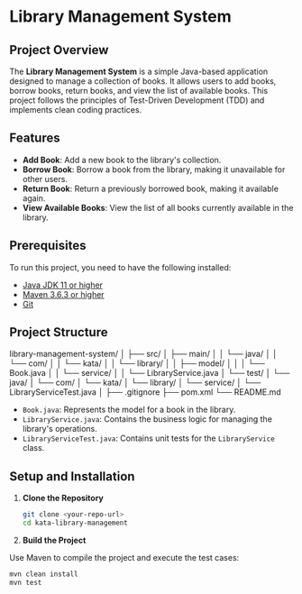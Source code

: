 # Library Management System

## Project Overview

The **Library Management System** is a simple Java-based application designed to manage a collection of books. It allows users to add books, borrow books, return books, and view the list of available books. This project follows the principles of Test-Driven Development (TDD) and implements clean coding practices.

## Features

- **Add Book**: Add a new book to the library's collection.
- **Borrow Book**: Borrow a book from the library, making it unavailable for other users.
- **Return Book**: Return a previously borrowed book, making it available again.
- **View Available Books**: View the list of all books currently available in the library.

## Prerequisites

To run this project, you need to have the following installed:

- [Java JDK 11 or higher](https://www.oracle.com/java/technologies/javase-jdk11-downloads.html)
- [Maven 3.6.3 or higher](https://maven.apache.org/download.cgi)
- [Git](https://git-scm.com/)

## Project Structure
library-management-system/ │ ├── src/ │ ├── main/ │ │ └── java/ │ │ └── com/ │ │ └── kata/ │ │ └── library/ │ │ ├── model/ │ │ │ └── Book.java │ │ └── service/ │ │ └── LibraryService.java │ └── test/ │ └── java/ │ └── com/ │ └── kata/ │ └── library/ │ └── service/ │ └── LibraryServiceTest.java │ ├── .gitignore ├── pom.xml └── README.md


- `Book.java`: Represents the model for a book in the library.
- `LibraryService.java`: Contains the business logic for managing the library's operations.
- `LibraryServiceTest.java`: Contains unit tests for the `LibraryService` class.

## Setup and Installation

1. **Clone the Repository**

   ```bash
   git clone <your-repo-url>
   cd kata-library-management

2. **Build the Project**
   
Use Maven to compile the project and execute the test cases:
```bash
mvn clean install
mvn test












